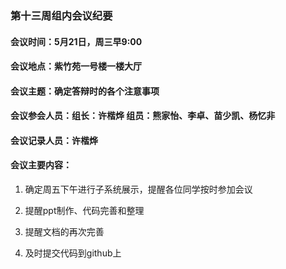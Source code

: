 ### 第十三周组内会议纪要

#### 会议时间：5月21日，周三早9:00

#### 会议地点：紫竹苑一号楼一楼大厅

#### 会议主题：确定答辩时的各个注意事项

#### 会议参会人员：组长：许楷烨	组员：熊家怡、李卓、苗少凯、杨忆非

#### 会议记录人员：许楷烨

#### 会议主要内容：

1. 确定周五下午进行子系统展示，提醒各位同学按时参加会议

2. 提醒ppt制作、代码完善和整理

3. 提醒文档的再次完善

4. 及时提交代码到github上



